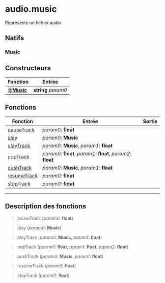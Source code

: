 # audio.music

Représente un fichier audio
## Natifs
### Music
## Constructeurs
|Fonction|Entrée|
|-|-|
|[@**Music**](#ctor_0)|**string** *param0*|
## Fonctions
|Fonction|Entrée|Sortie|
|-|-|-|
|[pauseTrack](#func_0)|*param0*: **float**||
|[play](#func_1)|*param0*: **Music**||
|[playTrack](#func_2)|*param0*: **Music**, *param1*: **float**||
|[popTrack](#func_3)|*param0*: **float**, *param1*: **float**, *param2*: **float**||
|[pushTrack](#func_4)|*param0*: **Music**, *param1*: **float**||
|[resumeTrack](#func_5)|*param0*: **float**||
|[stopTrack](#func_6)|*param0*: **float**||


***
## Description des fonctions

<a id="func_0"></a>
> pauseTrack (*param0*: **float**)

<a id="func_1"></a>
> play (*param0*: **Music**)

<a id="func_2"></a>
> playTrack (*param0*: **Music**, *param1*: **float**)

<a id="func_3"></a>
> popTrack (*param0*: **float**, *param1*: **float**, *param2*: **float**)

<a id="func_4"></a>
> pushTrack (*param0*: **Music**, *param1*: **float**)

<a id="func_5"></a>
> resumeTrack (*param0*: **float**)

<a id="func_6"></a>
> stopTrack (*param0*: **float**)

